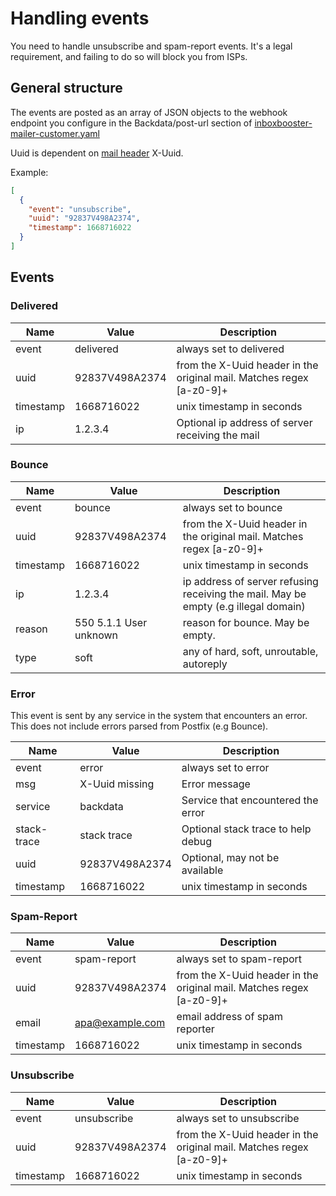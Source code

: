 # Handling events
You need to handle unsubscribe and spam-report events. It's a legal requirement, and failing
to do so will block you from ISPs.

## General structure
The events are posted as an array of JSON objects to the webhook endpoint you configure in the
Backdata/post-url section of
[inboxbooster-mailer-customer.yaml](inboxbooster-mailer-customer.yaml.example)

Uuid is dependent on [mail header](README-HEADERS.md) X-Uuid.

Example:
```json
[
  {
    "event": "unsubscribe",
    "uuid": "92837V498A2374",
    "timestamp": 1668716022
  }
]
```
## Events
### Delivered

| Name      | Value          | Description                                                          |
|-----------|----------------|----------------------------------------------------------------------|
| event     | delivered      | always set to delivered                                              |
| uuid      | 92837V498A2374 | from the X-Uuid header in the original mail. Matches regex [a-z0-9]+ |
| timestamp | 1668716022     | unix timestamp in seconds                                            |
| ip        | 1.2.3.4        | Optional ip address of server receiving the mail                     |

### Bounce
| Name      | Value                  | Description                                                                         |
|-----------|------------------------|-------------------------------------------------------------------------------------|
| event     | bounce                 | always set to bounce                                                                |
| uuid      | 92837V498A2374         | from the X-Uuid header in the original mail. Matches regex [a-z0-9]+                |
| timestamp | 1668716022             | unix timestamp in seconds                                                           |
| ip        | 1.2.3.4                | ip address of server refusing receiving the mail. May be empty (e.g illegal domain) |
| reason    | 550 5.1.1 User unknown | reason for bounce. May be empty.                                                    |
| type      | soft                   | any of hard, soft, unroutable, autoreply                                            |

### Error
This event is sent by any service in the system that encounters an error.
This does not include errors parsed from Postfix (e.g Bounce).

| Name        | Value          | Description                        |
|-------------|----------------|------------------------------------|
| event       | error          | always set to error                |
| msg         | X-Uuid missing | Error message                      |
| service     | backdata       | Service that encountered the error |
| stack-trace | stack trace    | Optional stack trace to help debug |
| uuid        | 92837V498A2374 | Optional, may not be available     |
| timestamp   | 1668716022     | unix timestamp in seconds          |

### Spam-Report
| Name      | Value           | Description                                                          |
|-----------|-----------------|----------------------------------------------------------------------|
| event     | spam-report     | always set to spam-report                                            |
| uuid      | 92837V498A2374  | from the X-Uuid header in the original mail. Matches regex [a-z0-9]+ |
| email     | apa@example.com | email address of spam reporter                                       |
| timestamp | 1668716022      | unix timestamp in seconds                                            |

### Unsubscribe
| Name      | Value           | Description                                                          |
|-----------|-----------------|----------------------------------------------------------------------|
| event     | unsubscribe     | always set to unsubscribe                                            |
| uuid      | 92837V498A2374  | from the X-Uuid header in the original mail. Matches regex [a-z0-9]+ |
| timestamp | 1668716022      | unix timestamp in seconds                                            |
